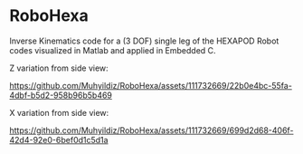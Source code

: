 # RoboHexa
Inverse Kinematics code for a (3 DOF) single leg of the HEXAPOD Robot codes visualized in Matlab and applied in Embedded C.




Z variation from side view:

https://github.com/Muhyildiz/RoboHexa/assets/111732669/22b0e4bc-55fa-4dbf-b5d2-958b96b5b469


X variation from side view:

https://github.com/Muhyildiz/RoboHexa/assets/111732669/699d2d68-406f-42d4-92e0-6bef0d1c5d1a

